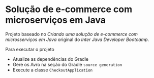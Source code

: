 # Solução de e-commerce com microserviços em Java

Projeto baseado no *Criando uma solução de e-commerce com microsserviços em Java* original do *Inter Java Developer Bootcamp*.

Para executar o projeto
- Atualize as dependências do Gradle
- Gere os Avro na seção do Gradle `source generation`
- Execute a classe `CheckoutApplication`
